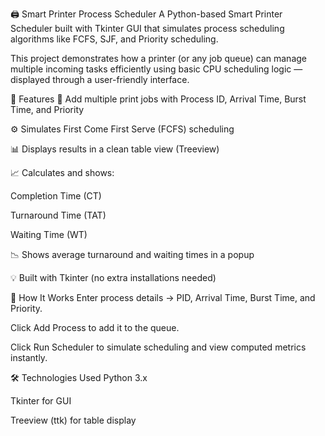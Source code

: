 🖨️ Smart Printer Process Scheduler
A Python-based Smart Printer Scheduler built with Tkinter GUI that simulates process scheduling algorithms like FCFS, SJF, and Priority scheduling.

This project demonstrates how a printer (or any job queue) can manage multiple incoming tasks efficiently using basic CPU scheduling logic — displayed through a user-friendly interface.

🚀 Features
🧾 Add multiple print jobs with Process ID, Arrival Time, Burst Time, and Priority

⚙️ Simulates First Come First Serve (FCFS) scheduling

📊 Displays results in a clean table view (Treeview)

📈 Calculates and shows:

Completion Time (CT)

Turnaround Time (TAT)

Waiting Time (WT)

📉 Shows average turnaround and waiting times in a popup

💡 Built with Tkinter (no extra installations needed)

🧠 How It Works
Enter process details → PID, Arrival Time, Burst Time, and Priority.

Click Add Process to add it to the queue.

Click Run Scheduler to simulate scheduling and view computed metrics instantly.

🛠️ Technologies Used
Python 3.x

Tkinter for GUI

Treeview (ttk) for table display

